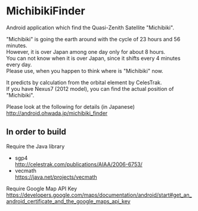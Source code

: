 MichibikiFinder
===============

Android application which find the Quasi-Zenith Satellite "Michibiki".


"Michibiki" is going the earth around with the cycle of 23 hours and 56 minutes. <br>
However, it is over Japan among one day only for about 8 hours. <br>
You can not know when it is over Japan, since it shifts every 4 minutes every day.<br>
Please use, when you happen to think where is "Michibiki" now. <br>

It predicts by calculation from the orbital element by CelesTrak. <br>
If you have Nexus7 (2012 model), you can find the actual position of "Michibiki".<br>

Please look at the following for details (in Japanese)<br>
http://android.ohwada.jp/michibiki_finder

In order to build
------------------

Require the Java library<br>
- sgp4<br>
http://celestrak.com/publications/AIAA/2006-6753/
- vecmath<br>
https://java.net/projects/vecmath

Require Google Map API Key<br>
https://developers.google.com/maps/documentation/android/start#get_an_android_certificate_and_the_google_maps_api_key
